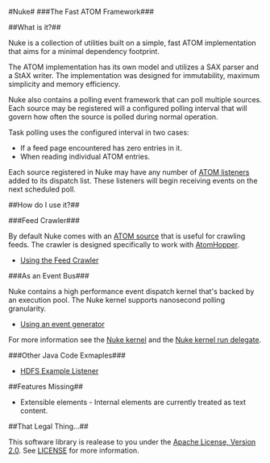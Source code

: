 #Nuke#
###The Fast ATOM Framework###

##What is it?##

Nuke is a collection of utilities built on a simple, fast ATOM implementation
that aims for a minimal dependency footprint.

The ATOM implementation has its own model and utilizes a SAX parser and a StAX
writer. The implementation was designed for immutability, maximum simplicity 
and memory efficiency.

Nuke also contains a polling event framework that can poll multiple sources. Each
source may be registered will a configured polling interval that will govern how
often the source is polled during normal operation.

Task polling uses the configured interval in two cases:
* If a feed page encountered has zero entries in it.
* When reading individual ATOM entries.

Each source registered in Nuke may have any number of [ATOM listeners](https://github.com/zinic/atom-nuke/blob/master/src/main/java/net/jps/nuke/listener/AtomListener.java)
added to its dispatch list. These listeners will begin receiving events on the
next scheduled poll.

##How do I use it?##

###Feed Crawler###

By default Nuke comes with an [ATOM source](https://github.com/zinic/atom-nuke/blob/master/src/main/java/net/jps/nuke/source/AtomSource.java)
that is useful for crawling feeds. The crawler is designed specifically to work 
with [AtomHopper](http://atomhopper.org/).

* [Using the Feed Crawler](https://github.com/zinic/atom-nuke/blob/master/src/main/java/net/jps/nuke/examples/HDFSMain.java)

###As an Event Bus###

Nuke contains a high performance event dispatch kernel that's backed by an
execution pool. The Nuke kernel supports nanosecond polling granularity.

* [Using an event generator](https://github.com/zinic/atom-nuke/blob/master/src/main/java/net/jps/nuke/examples/EventGeneratorMain.java)

For more information see the [Nuke kernel](https://github.com/zinic/atom-nuke/blob/master/src/main/java/net/jps/nuke/NukeKernel.java)
and the [Nuke kernel run delegate](https://github.com/zinic/atom-nuke/blob/master/src/main/java/net/jps/nuke/KernelDelegate.java).

###Other Java Code Exmaples###

* [HDFS Example Listener](https://github.com/zinic/atom-nuke/blob/master/src/main/java/net/jps/nuke/examples/listener/hadoop/HDFSFeedListener.java)

##Features Missing##

* Extensible elements - Internal elements are currently treated as text content.

##That Legal Thing...##

This software library is realease to you under the [Apache License, Version 2.0](http://www.apache.org/licenses/LICENSE-2.0.html). See [LICENSE](https://github.com/zinic/atom-nuke/blob/master/LICENSE) for more information.
